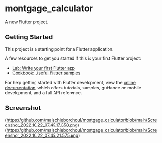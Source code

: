 # montgage_calculator

A new Flutter project.

## Getting Started

This project is a starting point for a Flutter application.

A few resources to get you started if this is your first Flutter project:

- [Lab: Write your first Flutter app](https://docs.flutter.dev/get-started/codelab)
- [Cookbook: Useful Flutter samples](https://docs.flutter.dev/cookbook)

For help getting started with Flutter development, view the
[online documentation](https://docs.flutter.dev/), which offers tutorials,
samples, guidance on mobile development, and a full API reference.

## Screenshot
(https://github.com/malachieborohoul/montgage_calculator/blob/main/Screenshot_2022.10.22_07.45.17.358.png)
(https://github.com/malachieborohoul/montgage_calculator/blob/main/Screenshot_2022.10.22_07.45.21.575.png)
